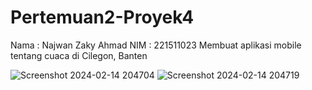 # Pertemuan2-Proyek4
Nama : Najwan Zaky Ahmad
NIM  : 221511023 
Membuat aplikasi mobile tentang cuaca di Cilegon, Banten

![Screenshot 2024-02-14 204704](https://github.com/najwanzakyahmad/Pertemuan2-Proyek4/assets/117468891/4932884a-806d-4034-886a-c6c6ba267881)
![Screenshot 2024-02-14 204719](https://github.com/najwanzakyahmad/Pertemuan2-Proyek4/assets/117468891/d9a26ebf-9ecd-4af3-9b19-9fc52d355f6d)
